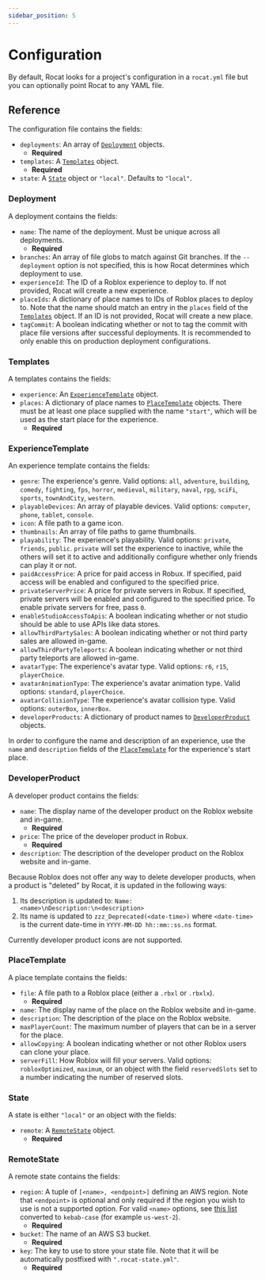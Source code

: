 ```yaml
---
sidebar_position: 5
---
```


# Configuration

By default, Rocat looks for a project's configuration in a `rocat.yml` file but you can optionally
point Rocat to any YAML file.

## Reference

The configuration file contains the fields:

- `deployments`: An array of [`Deployment`](#deployment) objects.
  - **Required**
- `templates`: A [`Templates`](#templates) object.
  - **Required**
- `state`: A [`State`](#state) object or `"local"`. Defaults to `"local"`.

### Deployment

A deployment contains the fields:

- `name`: The name of the deployment. Must be unique across all deployments.
  - **Required**
- `branches`: An array of file globs to match against Git branches. If the `--deployment` option is
  not specified, this is how Rocat determines which deployment to use.
- `experienceId`: The ID of a Roblox experience to deploy to. If not provided, Rocat will create a
  new experience.
- `placeIds`: A dictionary of place names to IDs of Roblox places to deploy to. Note that the name
  should match an entry in the `places` field of the [`Templates`](#templates) object. If an ID is
  not provided, Rocat will create a new place.
- `tagCommit`: A boolean indicating whether or not to tag the commit with place file versions after
  successful deployments. It is recommended to only enable this on production deployment
  configurations.

### Templates

A templates contains the fields:

- `experience`: An [`ExperienceTemplate`](#experiencetemplate) object.
- `places`: A dictionary of place names to [`PlaceTemplate`](#placetemplate) objects. There must be
  at least one place supplied with the name `"start"`, which will be used as the start place for the
  experience.
  - **Required**

### ExperienceTemplate

An experience template contains the fields:

- `genre`: The experience's genre. Valid options: `all`, `adventure`, `building`, `comedy`,
  `fighting`, `fps`, `horror`, `medieval`, `military`, `naval`, `rpg`, `sciFi`, `sports`,
  `townAndCity`, `western`.
- `playableDevices`: An array of playable devices. Valid options: `computer`, `phone`, `tablet`,
  `console`.
- `icon`: A file path to a game icon.
- `thumbnails`: An array of file paths to game thumbnails.
- `playability`: The experience's playability. Valid options: `private`, `friends`, `public`.
  `private` will set the experience to inactive, while the others will set it to active and
  additionally configure whether only friends can play it or not.
- `paidAccessPrice`: A price for paid access in Robux. If specified, paid access will be enabled and
  configured to the specified price.
- `privateServerPrice`: A price for private servers in Robux. If specified, private servers will be
  enabled and configured to the specified price. To enable private servers for free, pass `0`.
- `enableStudioAccessToApis`: A boolean indicating whether or not studio should be able to use APIs
  like data stores.
- `allowThirdPartySales`: A boolean indicating whether or not third party sales are allowed in-game.
- `allowThirdPartyTeleports`: A boolean indicating whether or not third party teleports are allowed
  in-game.
- `avatarType`: The experience's avatar type. Valid options: `r6`, `r15`, `playerChoice`.
- `avatarAnimationType`: The experience's avatar animation type. Valid options: `standard`,
  `playerChoice`.
- `avatarCollisionType`: The experience's avatar collision type. Valid options: `outerBox`,
  `innerBox`.
- `developerProducts`: A dictionary of product names to [`DeveloperProduct`](#developerproduct) objects.

In order to configure the name and description of an experience, use the `name` and `description`
fields of the [`PlaceTemplate`](#placetemplate) for the experience's start place.

### DeveloperProduct

A developer product contains the fields:

- `name`: The display name of the developer product on the Roblox website and in-game.
  - **Required**
- `price`: The price of the developer product in Robux.
  - **Required**
- `description`: The description of the developer product on the Roblox website and in-game.

Because Roblox does not offer any way to delete developer products, when a product is "deleted" by
Rocat, it is updated in the following ways:

1. Its description is updated to: `Name: <name>\nDescription:\n<description>`
2. Its name is updated to `zzz_Deprecated(<date-time>)` where `<date-time>` is the current date-time
   in `YYYY-MM-DD hh::mm::ss.ns` format.

Currently developer product icons are not supported.

### PlaceTemplate

A place template contains the fields:

- `file`: A file path to a Roblox place (either a `.rbxl` or `.rbxlx`).
  - **Required**
- `name`: The display name of the place on the Roblox website and in-game.
- `description`: The description of the place on the Roblox website.
- `maxPlayerCount`: The maximum number of players that can be in a server for the place.
- `allowCopying`: A boolean indicating whether or not other Roblox users can clone your place.
- `serverFill`: How Roblox will fill your servers. Valid options: `robloxOptimized`, `maximum`, or
  an object with the field `reservedSlots` set to a number indicating the number of reserved slots.

### State

A state is either `"local"` or an object with the fields:

- `remote`: A [`RemoteState`](#remotestate) object.
  - **Required**

### RemoteState

A remote state contains the fields:

- `region`: A tuple of `[<name>, <endpoint>]` defining an AWS region. Note that `<endpoint>` is
  optional and only required if the region you wish to use is not a supported option. For valid
  `<name>` options, see [this
  list](https://rusoto.github.io/rusoto/rusoto_core/region/enum.Region.html#variants) converted to
  `kebab-case` (for example `us-west-2`).
  - **Required**
- `bucket`: The name of an AWS S3 bucket.
  - **Required**
- `key`: The key to use to store your state file. Note that it will be automatically postfixed with `".rocat-state.yml"`.
  - **Required**
